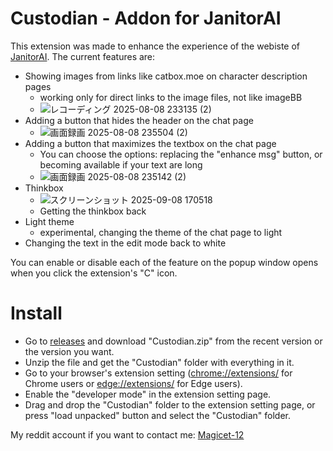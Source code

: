 # Custodian - Addon for JanitorAI
This extension was made to enhance the experience of the webiste of [JanitorAI](https://janitorai.com/). The current features are:

- Showing images from links like catbox.moe on character description pages
    - working only for direct links to the image files, not like imageBB
    - ![レコーディング 2025-08-08 233135 (2)](https://github.com/user-attachments/assets/dd1714bb-3976-49cb-911e-d4136be25e50)
- Adding a button that hides the header on the chat page
    - ![画面録画 2025-08-08 235504 (2)](https://github.com/user-attachments/assets/faf3c73a-bb53-49d5-830e-6a9f54e8a093)
- Adding a button that maximizes the textbox on the chat page
    - You can choose the options: replacing the "enhance msg" button, or becoming available if your text are long
    - ![画面録画 2025-08-08 235142 (2)](https://github.com/user-attachments/assets/2d8324fb-d6f9-4a19-b0fd-de1794db5c47)
- Thinkbox
    - ![スクリーンショット 2025-09-08 170518](https://github.com/user-attachments/assets/8fb93f06-a556-4b67-aeae-da8f74ada309)
    - Getting the thinkbox back
- Light theme
    - experimental, changing the theme of the chat page to light
- Changing the text in the edit mode back to white

You can enable or disable each of the feature on the popup window opens when you click the extension's "C" icon.

# Install
- Go to [releases](https://github.com/MagicET/Custodian/releases/) and download "Custodian.zip" from the recent version or the version you want.
- Unzip the file and get the "Custodian" folder with everything in it.
- Go to your browser's extension setting ([chrome://extensions/](chrome://extensions/) for Chrome users or [edge://extensions/](edge://extensions/) for Edge users).
- Enable the "developer mode" in the extension setting page.
- Drag and drop the "Custodian" folder to the extension setting page, or press "load unpacked" button and select the "Custodian" folder.

My reddit account if you want to contact me: [Magicet-12](https://www.reddit.com/user/Magicet-12/)
